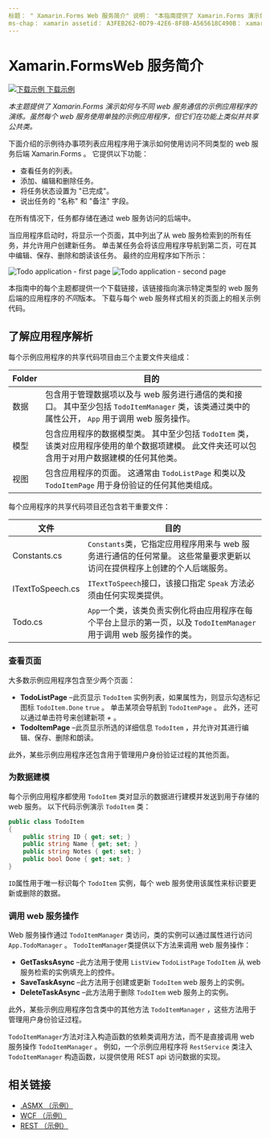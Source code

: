 ```yaml
---
标题： " Xamarin.Forms Web 服务简介" 说明： "本指南提供了 Xamarin.Forms 演示如何与不同 Web 服务通信的示例应用程序的演练。 虽然每个 web 服务使用单独的示例应用程序，但它们在功能上类似并共享公共类。 "
ms-chap： xamarin assetid： A3FEB262-0D79-42E6-8F8B-A565618C490B： xamarin 窗体作者： davidbritch： dabritch ms. 日期：02/28/2017 非 loc： [ Xamarin.Forms ， Xamarin.Essentials ]
---
```


# <a name="xamarinforms-web-services-introduction"></a>Xamarin.FormsWeb 服务简介

[![下载示例](~/media/shared/download.png) 下载示例](https://docs.microsoft.com/samples/xamarin/xamarin-forms-samples/webservices-todorest)

_本主题提供了 Xamarin.Forms 演示如何与不同 web 服务通信的示例应用程序的演练。虽然每个 web 服务使用单独的示例应用程序，但它们在功能上类似并共享公共类。_

下面介绍的示例待办事项列表应用程序用于演示如何使用访问不同类型的 web 服务后端 Xamarin.Forms 。 它提供以下功能：

- 查看任务的列表。
- 添加、编辑和删除任务。
- 将任务状态设置为 "已完成"。
- 说出任务的 "名称" 和 "备注" 字段。

在所有情况下，任务都存储在通过 web 服务访问的后端中。

当应用程序启动时，将显示一个页面，其中列出了从 web 服务检索到的所有任务，并允许用户创建新任务。 单击某任务会将该应用程序导航到第二页，可在其中编辑、保存、删除和朗读该任务。 最终的应用程序如下所示：

![](introduction-images/app-example-1.png "Todo application - first page")
![](introduction-images/app-example-2.png "Todo application - second page")

本指南中的每个主题都提供一个下载链接，该链接指向演示特定类型的 web 服务后端的应用程序的*不同*版本。 下载与每个 web 服务样式相关的页面上的相关示例代码。

## <a name="understand-the-application-anatomy"></a>了解应用程序解析

每个示例应用程序的共享代码项目由三个主要文件夹组成：

|Folder|目的|
|--- |--- |
|数据|包含用于管理数据项以及与 web 服务进行通信的类和接口。 其中至少包括 `TodoItemManager` 类，该类通过类中的属性公开， `App` 用于调用 web 服务操作。|
|模型|包含应用程序的数据模型类。 其中至少包括 `TodoItem` 类，该类对应用程序使用的单个数据项建模。 此文件夹还可以包含用于对用户数据建模的任何其他类。|
|视图|包含应用程序的页面。 这通常由 `TodoListPage` 和类以及 `TodoItemPage` 用于身份验证的任何其他类组成。|

每个应用程序的共享代码项目还包含若干重要文件：

|文件|目的|
|--- |--- |
|Constants.cs|`Constants`类，它指定应用程序用来与 web 服务进行通信的任何常量。 这些常量要求更新以访问在提供程序上创建的个人后端服务。|
|ITextToSpeech.cs|`ITextToSpeech`接口，该接口指定 `Speak` 方法必须由任何实现类提供。|
|Todo.cs|`App`一个类，该类负责实例化将由应用程序在每个平台上显示的第一页，以及 `TodoItemManager` 用于调用 web 服务操作的类。|

### <a name="view-pages"></a>查看页面

大多数示例应用程序包含至少两个页面：

- **TodoListPage** –此页显示 `TodoItem` 实例列表，如果属性为，则显示勾选标记图标 `TodoItem.Done` `true` 。 单击某项会导航到 `TodoItemPage` 。 此外，还可以通过单击符号来创建新项 *+* 。
- **TodoItemPage** –此页显示所选的详细信息 `TodoItem` ，并允许对其进行编辑、保存、删除和朗读。

此外，某些示例应用程序还包含用于管理用户身份验证过程的其他页面。

### <a name="model-the-data"></a>为数据建模

每个示例应用程序都使用 `TodoItem` 类对显示的数据进行建模并发送到用于存储的 web 服务。 以下代码示例演示 `TodoItem` 类：

```csharp
public class TodoItem
{
    public string ID { get; set; }
    public string Name { get; set; }
    public string Notes { get; set; }
    public bool Done { get; set; }
}
```

`ID`属性用于唯一标识每个 `TodoItem` 实例，每个 web 服务使用该属性来标识要更新或删除的数据。

### <a name="invoke-web-service-operations"></a>调用 web 服务操作

Web 服务操作通过 `TodoItemManager` 类访问，类的实例可以通过属性进行访问 `App.TodoManager` 。 `TodoItemManager`类提供以下方法来调用 web 服务操作：

- **GetTasksAsync** –此方法用于使用 `ListView` `TodoListPage` `TodoItem` 从 web 服务检索的实例填充上的控件。
- **SaveTaskAsync** –此方法用于创建或更新 `TodoItem` web 服务上的实例。
- **DeleteTaskAsync** –此方法用于删除 `TodoItem` web 服务上的实例。

此外，某些示例应用程序包含类中的其他方法 `TodoItemManager` ，这些方法用于管理用户身份验证过程。

`TodoItemManager`方法对注入构造函数的依赖类调用方法，而不是直接调用 web 服务操作 `TodoItemManager` 。 例如，一个示例应用程序将 `RestService` 类注入 `TodoItemManager` 构造函数，以提供使用 REST api 访问数据的实现。

## <a name="related-links"></a>相关链接

- [.ASMX （示例）](https://docs.microsoft.com/samples/xamarin/xamarin-forms-samples/webservices-todoasmx)
- [WCF （示例）](https://docs.microsoft.com/samples/xamarin/xamarin-forms-samples/webservices-todowcf)
- [REST （示例）](https://docs.microsoft.com/samples/xamarin/xamarin-forms-samples/webservices-todorest)
